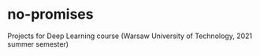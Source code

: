 # no-promises
Projects for Deep Learning course (Warsaw University of Technology, 2021 summer semester)
